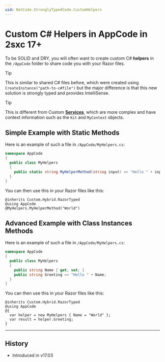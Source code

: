 ```yaml
---
uid: NetCode.StronglyTypedCode.CustomHelpers
---
```


# Custom C# Helpers in AppCode in 2sxc 17+

To be SOLID and DRY, you will often want to create custom C# **helpers** in the `/AppCode` folder to share code you with your Razor files.

> [!TIP]
> This is similar to shared C# files before, which were created using `CreateInstance("path-to-c#file")`
> but the major difference is that this new solution is strongly typed and provides IntelliSense.

> [!TIP]
> This is different from Custom [**Services**](xref:NetCode.StronglyTypedCode.CustomServices), which are more complex and have context information such as the `Kit` and `MyContext` objects.

## Simple Example with Static Methods

Here is an example of such a file in `/AppCode/MyHelpers.cs`:

```csharp
namespace AppCode
{
  public class MyHelpers
  {
    public static string MyHelperMethod(string input) => "Hello " + input;
  }
}
```

You can then use this in your Razor files like this:

```razor
@inherits Custom.Hybrid.RazorTyped
@using AppCode
@MyHelpers.MyHelperMethod("World")
```

## Advanced Example with Class Instances Methods

Here is an example of such a file in `/AppCode/MyHelpers.cs`:

```csharp
namespace AppCode
{
  public class MyHelpers
  {
    public string Name { get; set; }
    public string Greeting => "Hello " + Name;
  }
}
```

You can then use this in your Razor files like this:

```razor
@inherits Custom.Hybrid.RazorTyped
@using AppCode
@{
  var helper = new MyHelpers { Name = "World" };
  var result = helper.Greeting;
}
```


---

## History

* Introduced in v17.03
